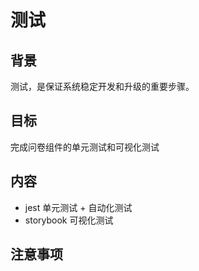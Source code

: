 # 测试

## 背景

测试，是保证系统稳定开发和升级的重要步骤。

## 目标

完成问卷组件的单元测试和可视化测试

## 内容

- jest 单元测试 + 自动化测试
- storybook 可视化测试

## 注意事项

